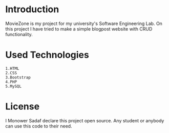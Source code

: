 # Introduction
MovieZone is my project for my university's Software Engineering Lab.
On this project I have tried to make a simple blogpost website with CRUD functionality.
# Used Technologies
    1.HTML
    2.CSS
    3.Bootstrap
    4.PHP
    5.MySQL

# License
I Monower Sadaf declare this project open source.
Any student or anybody can use this code to their need.